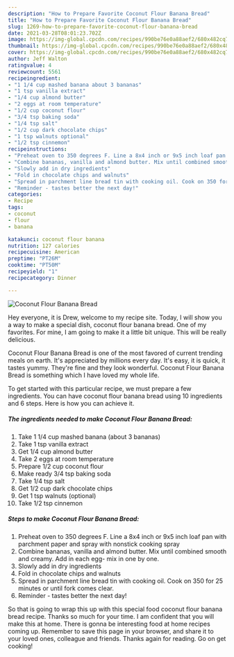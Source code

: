 ```yaml
---
description: "How to Prepare Favorite Coconut Flour Banana Bread"
title: "How to Prepare Favorite Coconut Flour Banana Bread"
slug: 1269-how-to-prepare-favorite-coconut-flour-banana-bread
date: 2021-03-28T08:01:23.702Z
image: https://img-global.cpcdn.com/recipes/990be76e0a88aef2/680x482cq70/coconut-flour-banana-bread-recipe-main-photo.jpg
thumbnail: https://img-global.cpcdn.com/recipes/990be76e0a88aef2/680x482cq70/coconut-flour-banana-bread-recipe-main-photo.jpg
cover: https://img-global.cpcdn.com/recipes/990be76e0a88aef2/680x482cq70/coconut-flour-banana-bread-recipe-main-photo.jpg
author: Jeff Walton
ratingvalue: 4
reviewcount: 5561
recipeingredient:
- "1 1/4 cup mashed banana about 3 bananas"
- "1 tsp vanilla extract"
- "1/4 cup almond butter"
- "2 eggs at room temperature"
- "1/2 cup coconut flour"
- "3/4 tsp baking soda"
- "1/4 tsp salt"
- "1/2 cup dark chocolate chips"
- "1 tsp walnuts optional"
- "1/2 tsp cinnemon"
recipeinstructions:
- "Preheat oven to 350 degrees F. Line a 8x4 inch or 9x5 inch loaf pan with parchment paper and spray with nonstick cooking spray"
- "Combine bananas, vanilla and almond butter. Mix until combined smooth and creamy. Add in each egg- mix in one by one."
- "Slowly add in dry ingredients"
- "Fold in chocolate chips and walnuts"
- "Spread in parchment line bread tin with cooking oil. Cook on 350 for 25 minutes or until fork comes clear."
- "Reminder - tastes better the next day!"
categories:
- Recipe
tags:
- coconut
- flour
- banana

katakunci: coconut flour banana 
nutrition: 127 calories
recipecuisine: American
preptime: "PT26M"
cooktime: "PT50M"
recipeyield: "1"
recipecategory: Dinner

---
```



![Coconut Flour Banana Bread](https://img-global.cpcdn.com/recipes/990be76e0a88aef2/680x482cq70/coconut-flour-banana-bread-recipe-main-photo.jpg)

Hey everyone, it is Drew, welcome to my recipe site. Today, I will show you a way to make a special dish, coconut flour banana bread. One of my favorites. For mine, I am going to make it a little bit unique. This will be really delicious.

Coconut Flour Banana Bread is one of the most favored of current trending meals on earth. It's appreciated by millions every day. It's easy, it is quick, it tastes yummy. They're fine and they look wonderful. Coconut Flour Banana Bread is something which I have loved my whole life.




To get started with this particular recipe, we must prepare a few ingredients. You can have coconut flour banana bread using 10 ingredients and 6 steps. Here is how you can achieve it.

<!--inarticleads1-->

##### The ingredients needed to make Coconut Flour Banana Bread:

1. Take 1 1/4 cup mashed banana (about 3 bananas)
1. Take 1 tsp vanilla extract
1. Get 1/4 cup almond butter
1. Take 2 eggs at room temperature
1. Prepare 1/2 cup coconut flour
1. Make ready 3/4 tsp baking soda
1. Take 1/4 tsp salt
1. Get 1/2 cup dark chocolate chips
1. Get 1 tsp walnuts (optional)
1. Take 1/2 tsp cinnemon




<!--inarticleads2-->

##### Steps to make Coconut Flour Banana Bread:

1. Preheat oven to 350 degrees F. Line a 8x4 inch or 9x5 inch loaf pan with parchment paper and spray with nonstick cooking spray
1. Combine bananas, vanilla and almond butter. Mix until combined smooth and creamy. Add in each egg- mix in one by one.
1. Slowly add in dry ingredients
1. Fold in chocolate chips and walnuts
1. Spread in parchment line bread tin with cooking oil. Cook on 350 for 25 minutes or until fork comes clear.
1. Reminder - tastes better the next day!




So that is going to wrap this up with this special food coconut flour banana bread recipe. Thanks so much for your time. I am confident that you will make this at home. There is gonna be interesting food at home recipes coming up. Remember to save this page in your browser, and share it to your loved ones, colleague and friends. Thanks again for reading. Go on get cooking!
